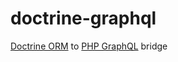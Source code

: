 # doctrine-graphql
[Doctrine ORM](https://www.doctrine-project.org/projects/doctrine-orm/en/2.6/) to [PHP GraphQL](https://webonyx.github.io/graphql-php/) bridge
